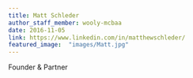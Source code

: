 ```yaml
---
title: Matt Schleder
author_staff_member: wooly-mcbaa
date: 2016-11-05
link: https://www.linkedin.com/in/matthewschleder/
featured_image:  "images/Matt.jpg"
---
```


Founder & Partner